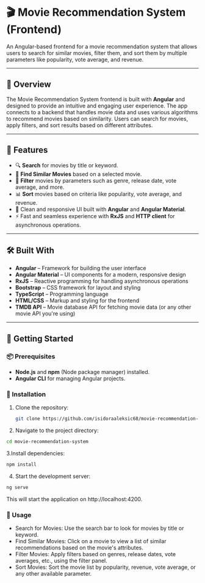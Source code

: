 # 🎬 Movie Recommendation System (Frontend)

An Angular-based frontend for a movie recommendation system that allows users to search for similar movies, filter them, and sort them by multiple parameters like popularity, vote average, and revenue.

---

## 📌 Overview

The Movie Recommendation System frontend is built with **Angular** and designed to provide an intuitive and engaging user experience. The app connects to a backend that handles movie data and uses various algorithms to recommend movies based on similarity. Users can search for movies, apply filters, and sort results based on different attributes.

---

## 🚀 Features

- 🔍 **Search** for movies by title or keyword.  
- 🎥 **Find Similar Movies** based on a selected movie.  
- 🔄 **Filter** movies by parameters such as genre, release date, vote average, and more.  
- 📊 **Sort** movies based on criteria like popularity, vote average, and revenue.  
- 🎨 Clean and responsive UI built with **Angular** and **Angular Material**.  
- ⚡ Fast and seamless experience with **RxJS** and **HTTP client** for asynchronous operations.

---

## 🛠️ Built With

- **Angular** – Framework for building the user interface  
- **Angular Material** – UI components for a modern, responsive design  
- **RxJS** – Reactive programming for handling asynchronous operations  
- **Bootstrap** – CSS framework for layout and styling  
- **TypeScript** – Programming language  
- **HTML/CSS** – Markup and styling for the frontend  
- **TMDB API** – Movie database API for fetching movie data (or any other movie API you're using)

---

## 🧰 Getting Started

### 📦 Prerequisites

- **Node.js** and **npm** (Node package manager) installed.  
- **Angular CLI** for managing Angular projects.

### 🔧 Installation

1. Clone the repository:
   ```bash
   git clone https://github.com/isidoraaleksic68/movie-recommendation-frontend.git
2. Navigate to the project directory:
  ```bash
  cd movie-recommendation-system
  ```
3.Install dependencies:
  ```bash
  npm install
  ```
4. Start the development server:
  ```bash
  ng serve
  ```
This will start the application on http://localhost:4200.

### 🎯 Usage
- Search for Movies: Use the search bar to look for movies by title or keyword.
- Find Similar Movies: Click on a movie to view a list of similar recommendations based on the movie's attributes.
- Filter Movies: Apply filters based on genres, release dates, vote averages, etc., using the filter panel.
- Sort Movies: Sort the movie list by popularity, revenue, vote average, or any other available parameter.



